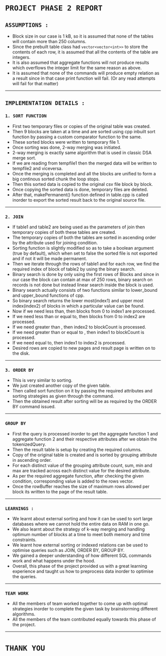 # **```PROJECT PHASE 2 REPORT```**   
## **```ASSUMPTIONS :```** 
- Block size in our case is 1 kB, so it is assumed that none of the tables will contain more than 250 columns.
- Since the prebuilt table class had ```vector<vector<int>>``` to store the contents of each row, it is assumed that all the contents of the table are integers.
- It is also assumed that aggregate functions will not produce results which overflows the integer limit for the same reason as above.   
- It is assumed that none of the commands will produce empty relation as a result since in that case print function will fail. (Or any read attempts will fail for that matter)     
-------------------------
## **```IMPLEMENTATION DETAILS :```**  
### ```1. SORT FUNCTION```
- First two temporary files or copies of the original table was created.   
- Then 9 blocks are taken at a time and are sorted using cpp inbuilt sort function by passing a custom comparator function to the same.   
- These sorted blocks were written to temporary file 1.   
- Once sorting was done, 2-way merging  was initiated.
- 2-way merging is exactly same algorithm that is used in classic DSA merge sort.  
- If we are reading from tempfile1 then the merged data will be written to tempfile2 and viceversa.   
- Once the merging is completed and all the blocks are unified to form a big continous sorted chunk the loop stops.  
- Then this sorted data is copied to the original csv file block by block.   
- Once copying the sorted data is done, temporary files are deleted.   
- After that, makePermanent() function defined in table.cpp is called inorder to export the sorted result back to the original source file.    
-----------
### ```2. JOIN```   
- If table1 and table2 are being used as the parameters of join then temporary copies of both these tables are created.
- The temporary copies of both the tables are sorted in ascending order by the attribute used for joining condition.  
- Sorting function is slightly modified so as to take a boolean argument (true by default), which when set to false the sorted file is not exported and if not it will be made permanent.   
- Then we iterate through the rows of table1 and for each row, we find the required index of block of table2 by using the binary search. 
- Binary search is done by only using the first rows of Blocks and since in our case the block can contain at max of 250 rows, binary search on records is not done but instead linear search inside the block is used.  
- Binary search actually consists of two functions similar to lower_bound and upper_bound functions of cpp.
- So binary search returns the lower most(index1) and upper most index(index2) of blocks in which a particular value can be found.
- Now if we need less than, then blocks from 0 to index1 are processed.
- If we need less than or equal to, then blocks from 0 to index2 are processed.
- If we need greater than , then index2 to blockCount is processed. 
- If we need greater than or equal to , then index1 to blockCount is processed.
- If we need equal to, then index1 to index2 is processed. 
- Desired rows are copied to new pages and result page is written on to the disk.   
---------------------

### ```3. ORDER BY```  
- This is very similar to sorting.  
- We just created another copy of the given table.
- Then called sort function on it by passing the required attributes and sorting strategies as given through the command. 
- Then the obtained result after sorting will be as required by the ORDER BY command issued.   
---------------------------
### ```GROUP BY``` 
- First the query is processed inorder to get the aggregate function 1 and aggregate function 2 and their respective attributes after we obtain the tokenizedQuery.  
- Then the result table is setup by creating the required columns.  
- Copy of the original table is created and is sorted by grouping attribute in ascending order.  
- For each distinct value of the grouping attribute count, sum, min and max are tracked across each distinct value for the desired attribute.    
- As per the required aggregate function, after checking the given condition, corresponding value is added to the rows vector.  
- Once the rowBuffer reaches the size of maximum rows allowed per block its written to the page of the result table.   
---------------------

### **```LEARNINGS :```**
- We learnt about external sorting and how it can be used to sort large databases where we cannot hold the entire data on RAM in one go.
- We also learnt about the strategy of k-way merging and handling optimum number of blocks at a time to meet both memory and time constraints.  
- We learnt how external sorting or indexed relations can be used to optimise queries such as JOIN, ORDER BY, GROUP BY.  
- We gained a deeper understanding of how different SQL commands work and what happens under the hood.
- Overall, this phase of the project provided us with a great learning experience and taught us how to preprocess data inorder to optimise the queries.   

-----------------

### **```TEAM WORK```**
- All the members of team worked together  to come up with optimal strategies inorder to complete the given task by brainstorming different algorithms.  
- All the members of the team contributed equally towards this phase of the project. 
---------

# **```THANK YOU```**